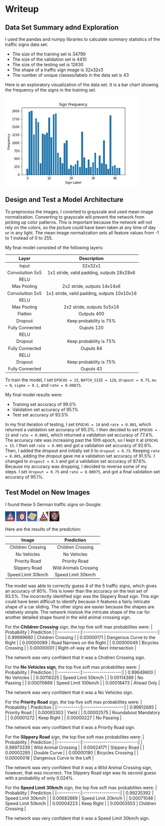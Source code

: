 [//]: # (Image References)
[image1]: ./writeup_images/bar_chart.jpg "Bar Chart"
[image2]: ./Test_images/children_crossing.jpg "Children Crossing Sign"
[image3]: ./Test_images/no_vehicles.jpg "No Vehicles Sign"
[image4]: ./Test_images/priority_road.jpg "Priority Road Sign"
[image5]: ./Test_images/slippery_road.jpg "Slippery Road Sign"
[image6]: ./Test_images/speed_limit.jpg "Speed Limit 30km/h Sign"

# Writeup
## Data Set Summary adnd Exploration
I used the pandas and numpy libraries to calculate summary statistics of the traffic signs data set:
* The size of the training set is 34799
* The size of the validation set is 4410
* The size of the testing set is 12630
* The shape of a traffic sign image is 32x32x3
* The number of unique classes/labels in the data set is 43

Here is an exploratory visualization of the data set. It is a bar chart showing the frequency of the signs in the training set.

![alt text][image1]

## Design and Test a Model Architecture
To preprocess the images, I coverted to grayscale and used mean image normalization. Converting to grayscale will prevent the network from picking up color patterns. This is important because the network will not rely on the colors, so the picture could have been taken at any time of day or in any light. The mean image normalization sets all feature values from -1 to 1 instead of 0 to 255.  

My final model consisted of the following layers:

| Layer                 | Description                                        | 
|:---------------------:|:--------------------------------------------------:| 
| Input                 | 32x32x1                                            |
| Convoluition 5x5      | 1x1 stride, valid padding, outputs 28x28x6         |
| RELU                  |                                                    |
| Max Pooling           | 2x2 stride, outputs 14x14x6                        |
| Convoluition 5x5      | 1x1 stride, valid padding, outputs 10x10x16        |
| RELU                  |                                                    |
| Max Pooling           | 2x2 stride, outputs 5x5x16                         |
| Flatten               | Outputs 400                                        |
| Dropout               | Keep probability is 75%                            |
| Fully Connected       | Ouputs 120                                         |
| RELU                  |                                                    |
| Dropout               | Keep probability is 75%                            |
| Fully Connected       | Ouputs 84                                          |
| RELU                  |                                                    |
| Dropout               | Keep probability is 75%                            |
| Fully Connected       | Ouputs 43                                          |

To train the model, I set `EPOCHS = 15`, `BATCH_SIZE = 128`, `dropout = 0.75`, `mu = 0`, `sigma = 0.1`, and `rate = 0.00075`.

My final model results were:
* Training set accuracy of 99.0%
* Validation set accuracy of 95.1%
* Test set accuracy of 93.5%

In my first iteration of testing, I set `EPOCHS = 10` and `rate = 0.001`, which returned a validation set accuracy of 90.3%. I then decided to set `EPOCHS = 15` and `rate = 0.0001`, which returned a validation set accuracy of 77.4%. The accuracy rate was increasing past the 10th epoch, so I kept it at `EPOCHS = 15`. I then set `rate = 0.005` and got a validation set accuracy of 92.6%. Then, I added the dropout and initially set it to `dropout = 0.75`. Keeping `rate = 0.005`, adding the dropout gave me a validation set accuracy of 91.5%. I changed to `dropout = 0.5` and got a validation set accuracy of 87.6%. Because my accuracy was dropping, I decided to reverse some of my steps. I set `dropout = 0.75` and `rate = 0.00075`, and got a final validation set accuracy of 95.1%.

## Test Model on New Images
I found these 5 German traffic signs on Google:

![alt text][image2]
![alt text][image3]
![alt text][image4]
![alt text][image5]
![alt text][image6]

Here are the results of the prediction:

| Image              | Prediction            | 
|:------------------:|:---------------------:| 
| Children Crossing  | Children Crossing     |
| No Vehicles        | No Vehicles           |
| Priority Road      | Priority Road         |
| Slippery Road      | Wild Animals Crossing |
| Speed Limit 30km/h | Speed Limit 30km/h    |

The model was able to correctly guess 4 of the 5 traffic signs, which gives an accuracy of 80%. This is lower than the accuracy on the test set of 93.5%. The incorrectly identified sign was the Slippery Road sign. This sign could have been difficult to identify because it features a fairly intricate shape of a car sliding. The other signs are easier because the shapes are relatively simple. The network mistook the intricate shape of the car for another detailed shape found in the wild animal crossing sign.

For the **Children Crossing** sign, the top five soft max probabilites were:
| Probability | Prediction                            | 
|:-----------:|:-------------------------------------:| 
| 0.99999690  | Children Crossing                     |
| 0.00000171  | Dangerous Curve to the Right          |
| 0.00000089  | Road Narrows on the Right             |
| 0.00000049  | Bicycles Crossing                     |
| 0.00000001  | Right-of-way at the Next Intersection |

The network was very confident that it was a Chidlren Crossing sign.

For the **No Vehicles sign**, the top five soft max probabilites were:
| Probability | Prediction          | 
|:-----------:|:-------------------:| 
| 0.99649800  | No Vehicles         |
| 0.00116325  | Speed Limit 50km/h  |
| 0.00114389  | No Passing          |
| 0.00070669  | Speed Limit 100km/h |
| 0.00018473  | Ahead Only          |

The network was very confident that it was a No Vehicles sign.

For the **Priority Road** sign, the top five soft max probabilites were:
| Probability | Prediction           | 
|:-----------:|:--------------------:| 
| 0.99912685  | Priority Road        |
| 0.00083303  | Yield                |
| 0.00002575  | Roundabout Mandatory |
| 0.00001272  | Keep Right           |
| 0.00000227  | No Passing           |

The network was very confident that it was a Priority Road sign.

For the **Slippery Road** sign, the top five soft max probabilites were:
| Probability | Prediction                  | 
|:-----------:|:---------------------------:| 
| 0.99973339  | Wild Animal Crossing        |
| 0.00024171  | Slippery Road               |
| 0.00002285  | Double Curve                |
| 0.00000180  | Bicycles Crossing           |
| 0.00000018  | Dangerous Curve to the Left |

The network was very confident that it was a Wild Animal Crossing sign, however, that was incorrect. The Slippery Road sign was its second guess with a probability of only 0.024%.

For the **Speed Limit 30km/h** sign, the top five soft max probabilites were:
| Probability | Prediction         | 
|:-----------:|:------------------:| 
| 0.99235392  | Speed Limit 30km/h |
| 0.00682669  | Speed Limit 20km/h |
| 0.00071048  | Speed Limit 50km/h |
| 0.00004223  | Keep Right         |
| 0.00003553  | Children Crossing  |

The network was very confident that it was a Speed Limit 30km/h sign.
